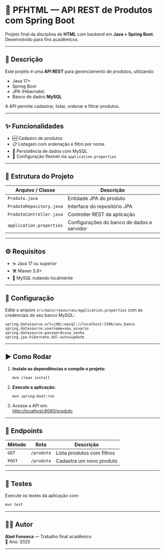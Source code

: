 # 🧩 PFHTML — API REST de Produtos com Spring Boot

Projeto final da disciplina de **HTML** com backend em **Java + Spring Boot**.  
Desenvolvido para fins acadêmicos.

---

## 📄 Descrição

Este projeto é uma **API REST** para gerenciamento de produtos, utilizando:
- Java 17+
- Spring Boot
- JPA (Hibernate)
- Banco de dados **MySQL**

A API permite cadastrar, listar, ordenar e filtrar produtos.

---

## ✨ Funcionalidades

- 🆕 Cadastro de produtos
- 📋 Listagem com ordenação e filtro por nome
- 💾 Persistência de dados com MySQL
- 🔧 Configuração flexível via `application.properties`

---

## 🧱 Estrutura do Projeto

| Arquivo / Classe               | Descrição |
|-------------------------------|-----------|
| `Produto.java`                | Entidade JPA do produto |
| `ProdutoRepository.java`      | Interface do repositório JPA |
| `ProdutoController.java`      | Controller REST da aplicação |
| `application.properties`      | Configurações do banco de dados e servidor |

---

## ⚙️ Requisitos

- ☕ Java 17 ou superior  
- 🛠️ Maven 3.9+  
- 🐬 MySQL rodando localmente

---

## 🔧 Configuração

Edite o arquivo `src/main/resources/application.properties` com as credenciais do seu banco MySQL:

```properties
spring.datasource.url=jdbc:mysql://localhost:3306/seu_banco
spring.datasource.username=seu_usuario
spring.datasource.password=sua_senha
spring.jpa.hibernate.ddl-auto=update
```

---

## ▶️ Como Rodar

1. **Instale as dependências e compile o projeto:**
   ```bash
   mvn clean install
   ```

2. **Execute a aplicação:**
   ```bash
   mvn spring-boot:run
   ```

3. Acesse a API em:  
   [http://localhost:8080/produto](http://localhost:8080/produto)

---

## 📮 Endpoints

| Método | Rota           | Descrição                     |
|--------|----------------|-------------------------------|
| `GET`  | `/produto`     | Lista produtos com filtros    |
| `POST` | `/produto`     | Cadastra um novo produto      |

---

## 🧪 Testes

Execute os testes da aplicação com:
```bash
mvn test
```

---

## 👨‍💻 Autor

**Abel Fonseca** — Trabalho final acadêmico  
📅 Ano: 2025

---